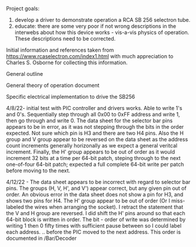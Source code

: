 Project goals:
1. develop a driver to demonstrate  operation a RCA SB 256 selectron tube.
2. educate:  there are some very poor if not wrong descriptions in the interwebs about how this device works - vis-a-vis physics of operation.  These descriptions need to be corrected.

Initial information  and references taken from https://www.rcaselectron.com/index1.html with much appreciation to Charles S. Osborne for collecting this information.

General outline

General theory of operation document

Specific electrical implementation to drive the SB256

4/8/22- initial test with PIC controller and drivers works.  Able to write 1's and 0's.  Sequentially step through all 0x00 to 0xFF address and write 1, then go through and write 0.  The data sheet for the selector bar pins appears to be in error, as it was not stepping through the bits in the order expected. Not sure which pin is H3 and there are two H4 pins.  Also the H group and V group appear to be reversed on the data sheet as the address count increments generally horizonally as we expect a general veritcal increment. Finally, the H' group appears to be out of order as it would increment 32 bits at a time per 64-bit patch, steping through to the next one-of-four 64-bit patch; expected a full complete 64-bit write per patch before moving to the next. 


4/12/22 - The data sheet appears to be incorrect with regard to selector bar pins.  The groups (H, V, H', and V') appear correct, but any given pin out of order.  An obvious error in the data sheet does not show a pin for H3, and shows two pins for H4.  The H' group appear to be out of order (Or I miss-labeled the wires when arranging the socket). I retract the statement that the V and H group are reversed.  I did shift the H' pins around so that each 64-bit block is written in order. The bit - order of write was determined by writing 1 then 0 fifty times with sufficient pause between so I could label each address. .. before the PIC moved to the next address.  This order is documented in /Bar/Decoder
